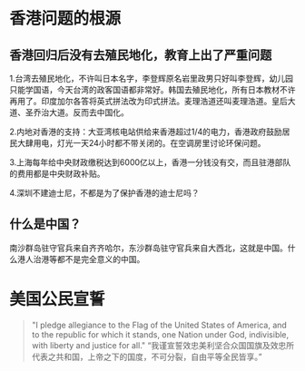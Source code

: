 # 香港问题的根源

## 香港回归后没有去殖民地化，教育上出了严重问题

1.台湾去殖民地化，不许叫日本名字，李登辉原名岩里政男只好叫李登辉，幼儿园只能学国语，今天台湾的政客国语都非常好。韩国去殖民地化，所有日本教材不许再用了。印度加尔各答将英式拼法改为印式拼法。麦理浩道还叫麦理浩道。皇后大道、圣乔治大道。反而去中国化。

2.内地对香港的支持：大亚湾核电站供给来香港超过1/4的电力，香港政府鼓励居民大肆用电，灯光一天24小时都不带关闭的。在空调房里讨论环保问题。

3.上海每年给中央财政缴税达到6000亿以上，香港一分钱没有交，而且驻港部队的费用都是中央财政补贴。

4.深圳不建迪士尼，不都是为了保护香港的迪士尼吗？

## 什么是中国？
南沙群岛驻守官兵来自齐齐哈尔，东沙群岛驻守官兵来自大西北，这就是中国。什么港人治港等都不是完全意义的中国。

# 美国公民宣誓
> "I pledge allegiance to the Flag of the United States of America, and to the republic for which it stands, one Nation under God, indivisible, with liberty and justice for all."
> “我谨宣誓效忠美利坚合众国国旗及效忠所代表之共和国，上帝之下的国度，不可分裂，自由平等全民皆享。”
